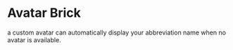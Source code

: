 # Avatar Brick

a custom avatar can automatically display your abbreviation name when no avatar is available.

<a href="https://github.com/congson99/avatar_brick/blob/son/release1.0.0/assets/screenshots/example_pub.png?raw=true" alt="Icon" width="120"></a>
